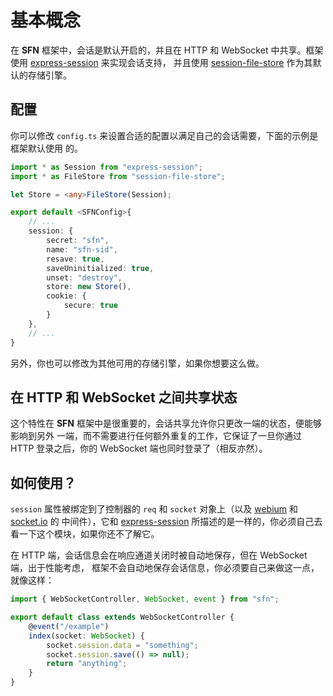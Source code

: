 <!-- title: 会话; order: 8 -->
# 基本概念

在 **SFN** 框架中，会话是默认开启的，并且在 HTTP 和 WebSocket 中共享。框架使用 
[express-session](https://www.npmjs.com/package/express-session) 来实现会话支持，
并且使用 [session-file-store](https://www.npmjs.com/package/session-file-store)
作为其默认的存储引擎。

## 配置

你可以修改 `config.ts` 来设置合适的配置以满足自己的会话需要，下面的示例是框架默认使用
的。

```typescript
import * as Session from "express-session";
import * as FileStore from "session-file-store";

let Store = <any>FileStore(Session);

export default <SFNConfig>{
    // ... 
    session: {
        secret: "sfn",
        name: "sfn-sid",
        resave: true,
        saveUninitialized: true,
        unset: "destroy",
        store: new Store(),
        cookie: {
            secure: true
        }
    },
    // ...
}
```

另外，你也可以修改为其他可用的存储引擎，如果你想要这么做。

## 在 HTTP 和 WebSocket 之间共享状态

这个特性在 **SFN** 框架中是很重要的，会话共享允许你只更改一端的状态，便能够影响到另外
一端，而不需要进行任何额外重复的工作，它保证了一旦你通过 HTTP 登录之后，你的 
WebSocket 端也同时登录了（相反亦然）。

## 如何使用？

`session` 属性被绑定到了控制器的 `req` 和 `socket` 对象上（以及 
[webium](https://github.com/hyurl/webium) 和 [socket.io](https://socket.io) 的
中间件），它和 [express-session](https://www.npmjs.com/package/express-session) 
所描述的是一样的，你必须自己去看一下这个模块，如果你还不了解它。

在 HTTP 端，会话信息会在响应通道关闭时被自动地保存，但在 WebSocket 端，出于性能考虑，
框架不会自动地保存会话信息，你必须要自己来做这一点，就像这样：

```typescript
import { WebSocketController, WebSocket, event } from "sfn";

export default class extends WebSocketController {
    @event("/example")
    index(socket: WebSocket) {
        socket.session.data = "something";
        socket.session.save(() => null);
        return "anything";
    }
}
```